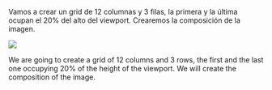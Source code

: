 Vamos a crear un grid de 12 columnas y 3 filas, la primera y la última ocupan el 20% del alto del viewport. Crearemos la composición de la imagen.

![](https://files.gitbook.com/v0/b/gitbook-28427.appspot.com/o/assets%2F-MWwxJ68y05F115J-zJ5%2Fsync%2Fb76f2ad648fd386f4b315a4cbbc48e958d672e98.png?generation=1617004313986195&alt=media)

We are going to create a grid of 12 columns and 3 rows, the first and the last one occupying 20% of the height of the viewport. We will create the composition of the image.
